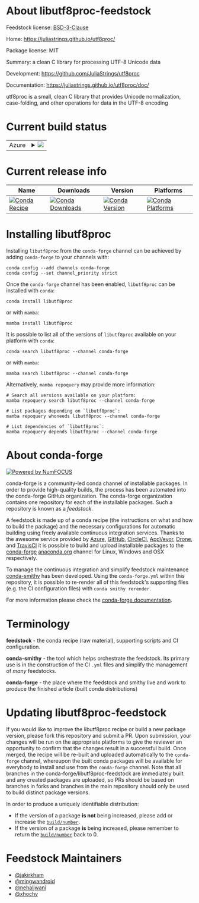 About libutf8proc-feedstock
===========================

Feedstock license: [BSD-3-Clause](https://github.com/conda-forge/libutf8proc-feedstock/blob/main/LICENSE.txt)

Home: https://juliastrings.github.io/utf8proc/

Package license: MIT

Summary: a clean C library for processing UTF-8 Unicode data

Development: https://github.com/JuliaStrings/utf8proc

Documentation: https://juliastrings.github.io/utf8proc/doc/

utf8proc is a small, clean C library that provides Unicode normalization,
case-folding, and other operations for data in the UTF-8 encoding


Current build status
====================


<table>
    
  <tr>
    <td>Azure</td>
    <td>
      <details>
        <summary>
          <a href="https://dev.azure.com/conda-forge/feedstock-builds/_build/latest?definitionId=6069&branchName=main">
            <img src="https://dev.azure.com/conda-forge/feedstock-builds/_apis/build/status/libutf8proc-feedstock?branchName=main">
          </a>
        </summary>
        <table>
          <thead><tr><th>Variant</th><th>Status</th></tr></thead>
          <tbody><tr>
              <td>linux_64</td>
              <td>
                <a href="https://dev.azure.com/conda-forge/feedstock-builds/_build/latest?definitionId=6069&branchName=main">
                  <img src="https://dev.azure.com/conda-forge/feedstock-builds/_apis/build/status/libutf8proc-feedstock?branchName=main&jobName=linux&configuration=linux%20linux_64_" alt="variant">
                </a>
              </td>
            </tr><tr>
              <td>linux_aarch64</td>
              <td>
                <a href="https://dev.azure.com/conda-forge/feedstock-builds/_build/latest?definitionId=6069&branchName=main">
                  <img src="https://dev.azure.com/conda-forge/feedstock-builds/_apis/build/status/libutf8proc-feedstock?branchName=main&jobName=linux&configuration=linux%20linux_aarch64_" alt="variant">
                </a>
              </td>
            </tr><tr>
              <td>linux_ppc64le</td>
              <td>
                <a href="https://dev.azure.com/conda-forge/feedstock-builds/_build/latest?definitionId=6069&branchName=main">
                  <img src="https://dev.azure.com/conda-forge/feedstock-builds/_apis/build/status/libutf8proc-feedstock?branchName=main&jobName=linux&configuration=linux%20linux_ppc64le_" alt="variant">
                </a>
              </td>
            </tr><tr>
              <td>osx_64</td>
              <td>
                <a href="https://dev.azure.com/conda-forge/feedstock-builds/_build/latest?definitionId=6069&branchName=main">
                  <img src="https://dev.azure.com/conda-forge/feedstock-builds/_apis/build/status/libutf8proc-feedstock?branchName=main&jobName=osx&configuration=osx%20osx_64_" alt="variant">
                </a>
              </td>
            </tr><tr>
              <td>osx_arm64</td>
              <td>
                <a href="https://dev.azure.com/conda-forge/feedstock-builds/_build/latest?definitionId=6069&branchName=main">
                  <img src="https://dev.azure.com/conda-forge/feedstock-builds/_apis/build/status/libutf8proc-feedstock?branchName=main&jobName=osx&configuration=osx%20osx_arm64_" alt="variant">
                </a>
              </td>
            </tr><tr>
              <td>win_64</td>
              <td>
                <a href="https://dev.azure.com/conda-forge/feedstock-builds/_build/latest?definitionId=6069&branchName=main">
                  <img src="https://dev.azure.com/conda-forge/feedstock-builds/_apis/build/status/libutf8proc-feedstock?branchName=main&jobName=win&configuration=win%20win_64_" alt="variant">
                </a>
              </td>
            </tr><tr>
              <td>win_arm64</td>
              <td>
                <a href="https://dev.azure.com/conda-forge/feedstock-builds/_build/latest?definitionId=6069&branchName=main">
                  <img src="https://dev.azure.com/conda-forge/feedstock-builds/_apis/build/status/libutf8proc-feedstock?branchName=main&jobName=win&configuration=win%20win_arm64_" alt="variant">
                </a>
              </td>
            </tr>
          </tbody>
        </table>
      </details>
    </td>
  </tr>
</table>

Current release info
====================

| Name | Downloads | Version | Platforms |
| --- | --- | --- | --- |
| [![Conda Recipe](https://img.shields.io/badge/recipe-libutf8proc-green.svg)](https://anaconda.org/conda-forge/libutf8proc) | [![Conda Downloads](https://img.shields.io/conda/dn/conda-forge/libutf8proc.svg)](https://anaconda.org/conda-forge/libutf8proc) | [![Conda Version](https://img.shields.io/conda/vn/conda-forge/libutf8proc.svg)](https://anaconda.org/conda-forge/libutf8proc) | [![Conda Platforms](https://img.shields.io/conda/pn/conda-forge/libutf8proc.svg)](https://anaconda.org/conda-forge/libutf8proc) |

Installing libutf8proc
======================

Installing `libutf8proc` from the `conda-forge` channel can be achieved by adding `conda-forge` to your channels with:

```
conda config --add channels conda-forge
conda config --set channel_priority strict
```

Once the `conda-forge` channel has been enabled, `libutf8proc` can be installed with `conda`:

```
conda install libutf8proc
```

or with `mamba`:

```
mamba install libutf8proc
```

It is possible to list all of the versions of `libutf8proc` available on your platform with `conda`:

```
conda search libutf8proc --channel conda-forge
```

or with `mamba`:

```
mamba search libutf8proc --channel conda-forge
```

Alternatively, `mamba repoquery` may provide more information:

```
# Search all versions available on your platform:
mamba repoquery search libutf8proc --channel conda-forge

# List packages depending on `libutf8proc`:
mamba repoquery whoneeds libutf8proc --channel conda-forge

# List dependencies of `libutf8proc`:
mamba repoquery depends libutf8proc --channel conda-forge
```


About conda-forge
=================

[![Powered by
NumFOCUS](https://img.shields.io/badge/powered%20by-NumFOCUS-orange.svg?style=flat&colorA=E1523D&colorB=007D8A)](https://numfocus.org)

conda-forge is a community-led conda channel of installable packages.
In order to provide high-quality builds, the process has been automated into the
conda-forge GitHub organization. The conda-forge organization contains one repository
for each of the installable packages. Such a repository is known as a *feedstock*.

A feedstock is made up of a conda recipe (the instructions on what and how to build
the package) and the necessary configurations for automatic building using freely
available continuous integration services. Thanks to the awesome service provided by
[Azure](https://azure.microsoft.com/en-us/services/devops/), [GitHub](https://github.com/),
[CircleCI](https://circleci.com/), [AppVeyor](https://www.appveyor.com/),
[Drone](https://cloud.drone.io/welcome), and [TravisCI](https://travis-ci.com/)
it is possible to build and upload installable packages to the
[conda-forge](https://anaconda.org/conda-forge) [anaconda.org](https://anaconda.org/)
channel for Linux, Windows and OSX respectively.

To manage the continuous integration and simplify feedstock maintenance
[conda-smithy](https://github.com/conda-forge/conda-smithy) has been developed.
Using the ``conda-forge.yml`` within this repository, it is possible to re-render all of
this feedstock's supporting files (e.g. the CI configuration files) with ``conda smithy rerender``.

For more information please check the [conda-forge documentation](https://conda-forge.org/docs/).

Terminology
===========

**feedstock** - the conda recipe (raw material), supporting scripts and CI configuration.

**conda-smithy** - the tool which helps orchestrate the feedstock.
                   Its primary use is in the construction of the CI ``.yml`` files
                   and simplify the management of *many* feedstocks.

**conda-forge** - the place where the feedstock and smithy live and work to
                  produce the finished article (built conda distributions)


Updating libutf8proc-feedstock
==============================

If you would like to improve the libutf8proc recipe or build a new
package version, please fork this repository and submit a PR. Upon submission,
your changes will be run on the appropriate platforms to give the reviewer an
opportunity to confirm that the changes result in a successful build. Once
merged, the recipe will be re-built and uploaded automatically to the
`conda-forge` channel, whereupon the built conda packages will be available for
everybody to install and use from the `conda-forge` channel.
Note that all branches in the conda-forge/libutf8proc-feedstock are
immediately built and any created packages are uploaded, so PRs should be based
on branches in forks and branches in the main repository should only be used to
build distinct package versions.

In order to produce a uniquely identifiable distribution:
 * If the version of a package **is not** being increased, please add or increase
   the [``build/number``](https://docs.conda.io/projects/conda-build/en/latest/resources/define-metadata.html#build-number-and-string).
 * If the version of a package **is** being increased, please remember to return
   the [``build/number``](https://docs.conda.io/projects/conda-build/en/latest/resources/define-metadata.html#build-number-and-string)
   back to 0.

Feedstock Maintainers
=====================

* [@jakirkham](https://github.com/jakirkham/)
* [@mingwandroid](https://github.com/mingwandroid/)
* [@nehaljwani](https://github.com/nehaljwani/)
* [@xhochy](https://github.com/xhochy/)

